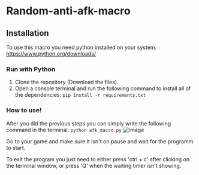 # Random-anti-afk-macro

## Installation
To use this macro you need python installed on your system. https://www.python.org/downloads/

### Run with Python
 1. Clone the repository (Download the files).
 2. Open a console terminal and run the following command to install all of the dependencies: `pip install -r requirements.txt`

### How to use!
After you did the previous steps you can simply write the following command in the terminal: `python afk_macro.py`
![image](https://github.com/Riczap/Random-anti-afk-macro/assets/77018982/d1b02e5a-5edf-4115-bd45-8036d271d048)

Go to your game and make sure it isn't on pause and wait for the programm to start.

To exit the program you just need to either press 'ctrl + c' after clicking on the terminal window, or press 'Q' when the waiting timer isn't showing.

